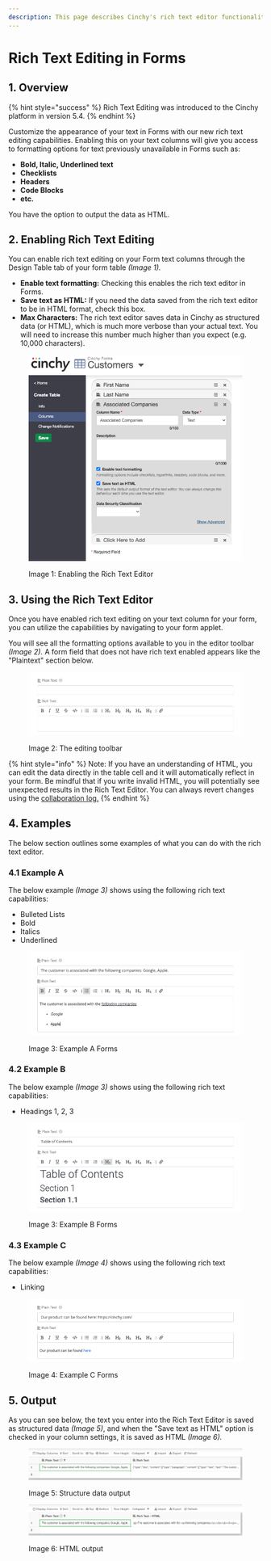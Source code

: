 ```yaml
---
description: This page describes Cinchy's rich text editor functionality.
---
```


# Rich Text Editing in Forms

## 1. Overview

{% hint style="success" %}
Rich Text Editing was introduced to the Cinchy platform in version 5.4.
{% endhint %}

Customize the appearance of your text in Forms with our new rich text editing capabilities. Enabling this on your text columns will give you access to formatting options for text previously unavailable in Forms such as:

* **Bold, Italic, Underlined text**
* **Checklists**
* **Headers**
* **Code Blocks**
* **etc.**

You have the option to output the data as HTML.

## 2. Enabling Rich Text Editing

You can enable rich text editing on your Form text columns through the Design Table tab of your form table _(Image 1)._

* **Enable text formatting:** Checking this enables the rich text editor in Forms.
* **Save text as HTML:** If you need the data saved from the rich text editor to be in HTML format, check this box.
* **Max Characters:** The rich text editor saves data in Cinchy as structured data (or HTML), which is much more verbose than your actual text. You will need to increase this number much higher than you expect (e.g. 10,000 characters).

<figure><img src="../../.gitbook/assets/image (628).png" alt=""><figcaption><p>Image 1: Enabling the Rich Text Editor</p></figcaption></figure>

## 3. Using the Rich Text Editor

Once you have enabled rich text editing on your text column for your form, you can utilize the capabilities by navigating to your form applet.

You will see all the formatting options available to you in the editor toolbar _(Image 2)._ A form field that does not have rich text enabled appears like the "Plaintext" section below.

<figure><img src="../../.gitbook/assets/Text Editor (1).png" alt=""><figcaption><p>Image 2: The editing toolbar</p></figcaption></figure>

{% hint style="info" %}
Note: If you have an understanding of HTML, you can edit the data directly in the table cell and it will automatically reflect in your form. Be mindful that if you write invalid HTML, you will potentially see unexpected results in the Rich Text Editor. You can always revert changes using the [collaboration log.](../../guides-for-using-cinchy/user-guides/data-management.md)
{% endhint %}

## 4. Examples

The below section outlines some examples of what you can do with the rich text editor.

### 4.1 Example A

The below example _(Image 3)_ shows using the following rich text capabilities:

* Bulleted Lists
* Bold
* Italics
* Underlined

<figure><img src="../../.gitbook/assets/Text Editor - Examples.png" alt=""><figcaption><p>Image 3: Example A Forms</p></figcaption></figure>

### 4.2 Example B

The below example _(Image 3)_ shows using the following rich text capabilities:

* Headings 1, 2, 3

<figure><img src="../../.gitbook/assets/Text Editor - Examples headings.png" alt=""><figcaption><p>Image 3: Example B Forms</p></figcaption></figure>

### 4.3 Example C

The below example _(Image 4)_ shows using the following rich text capabilities:

* Linking

<figure><img src="../../.gitbook/assets/Text Editor - Examples links.png" alt=""><figcaption><p>Image 4: Example C Forms</p></figcaption></figure>



## 5. Output

As you can see below, the text you enter into the Rich Text Editor is saved as structured data _(Image 5)_, and when the "Save text as HTML" option is checked in your column settings, it is saved as HTML _(Image 6)._

<figure><img src="../../.gitbook/assets/Text Editor - Output.png" alt=""><figcaption><p>Image 5: Structure data output</p></figcaption></figure>

<figure><img src="../../.gitbook/assets/Text Editor - Output HTML.png" alt=""><figcaption><p>Image 6: HTML output</p></figcaption></figure>
